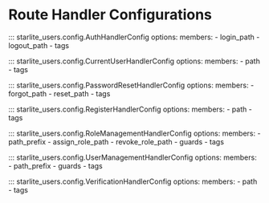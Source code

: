 # Route Handler Configurations

::: starlite_users.config.AuthHandlerConfig
    options:
        members:
            - login_path
            - logout_path
            - tags

::: starlite_users.config.CurrentUserHandlerConfig
    options:
        members:
            - path
            - tags

::: starlite_users.config.PasswordResetHandlerConfig
    options:
        members:
            - forgot_path
            - reset_path
            - tags

::: starlite_users.config.RegisterHandlerConfig
    options:
        members:
            - path
            - tags

::: starlite_users.config.RoleManagementHandlerConfig
    options:
        members:
            - path_prefix
            - assign_role_path
            - revoke_role_path
            - guards
            - tags

::: starlite_users.config.UserManagementHandlerConfig
    options:
        members:
            - path_prefix
            - guards
            - tags

::: starlite_users.config.VerificationHandlerConfig
    options:
        members:
            - path
            - tags
